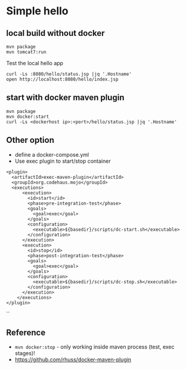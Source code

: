 # Simple hello

## local build without docker

```
mvn package
mvn tomcat7:run
```

Test the local hello app
```
curl -Ls :8080/hello/status.jsp |jq '.Hostname'
open http://localhost:8080/hello/index.jsp
```

## start with docker maven plugin

```
mvn package
mvn docker:start
curl -Ls <dockerhost ip>:<port>/hello/status.jsp |jq '.Hostname'
```

## Other option

* define a docker-compose.yml
* Use exec plugin to start/stop container

```
<plugin>
  <artifactId>exec-maven-plugin</artifactId>
  <groupId>org.codehaus.mojo</groupId>
  <executions>
      <execution>
        <id>start</id>
        <phase>pre-integration-test</phase>
        <goals>
          <goal>exec</goal>
        </goals>
        <configuration>
          <executable>${basedir}/scripts/dc-start.sh</executable>
        </configuration>
      </execution>
      <execution>
        <id>stop</id>
        <phase>post-integration-test</phase>
        <goals>
          <goal>exec</goal>
        </goals>
        <configuration>
          <executable>${basedir}/scripts/dc-stop.sh</executable>
        </configuration>
      </execution>
    </executions>
</plugin>
```

``
## Reference
* `mvn docker:stop` - only working inside maven process (test, exec stages)!
* https://github.com/rhuss/docker-maven-plugin
